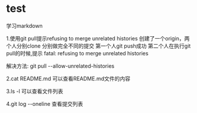 # test
学习markdown

1.使用git pull提示refusing to merge unrelated histories
创建了一个origin，两个人分别clone
分别做完全不同的提交
第一个人git push成功
第二个人在执行git pull的时候,提示
fatal: refusing to merge unrelated histories

解决方法:
git pull --allow-unrelated-histories



2.cat README.md
可以查看README.md文件的内容

3.ls -l
可以查看文件列表

4.git log --oneline
查看提交列表

